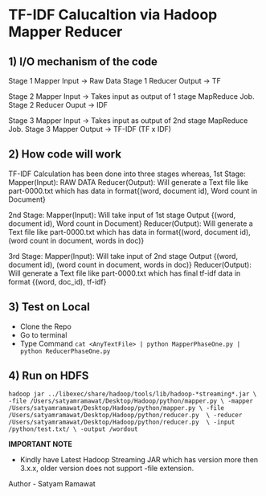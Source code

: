 # TF-IDF Calucaltion via Hadoop Mapper Reducer

## 1) I/O mechanism of the code

Stage 1 Mapper Input -> Raw Data
Stage 1 Reducer Output -> TF

Stage 2 Mapper Input -> Takes input as output of 1 stage MapReduce Job.
Stage 2 Reducer Ouput -> IDF 

Stage 3 Mapper Input -> Takes input as output of 2nd stage MapReduce Job.
Stage 3 Mapper Output -> TF-IDF (TF x IDF)

## 2) How code will work

TF-IDF Calculation has been done into three stages whereas, 
1st Stage:
Mapper(Input): RAW DATA 
Reducer(Output): Will generate a Text file like part-0000.txt which has data in format{(word, document id), Word count in Document}

2nd Stage:
Mapper(Input): Will take input of 1st stage Output {(word, document id), Word count in Document}
Reducer(Output): Will generate a Text file like part-0000.txt which has data in format{(word, document id), (word count in document, words in doc)}

3rd Stage:
Mapper(Input): Will take input of 2nd stage Output {(word, document id), (word count in document, words in doc)}
Reducer(Output): Will generate a Text file like part-0000.txt which has final tf-idf data in format {(word, doc_id), tf-idf}

## 3) Test on Local

- Clone the Repo
- Go to terminal
- Type Command `cat <AnyTextFile> | python MapperPhaseOne.py | python ReducerPhaseOne.py`
  
## 4) Run on HDFS 

`hadoop jar ../libexec/share/hadoop/tools/lib/hadoop-*streaming*.jar \ 
-file /Users/satyamramawat/Desktop/Hadoop/python/mapper.py \
-mapper /Users/satyamramawat/Desktop/Hadoop/python/mapper.py \
-file /Users/satyamramawat/Desktop/Hadoop/python/reducer.py  \
-reducer /Users/satyamramawat/Desktop/Hadoop/python/reducer.py  \
-input /python/test.txt/ \
-output /wordout `

**IMPORTANT NOTE**
- Kindly have Latest Hadoop Streaming JAR which has version more then 3.x.x, older version does not support -file extension.

Author - Satyam Ramawat
